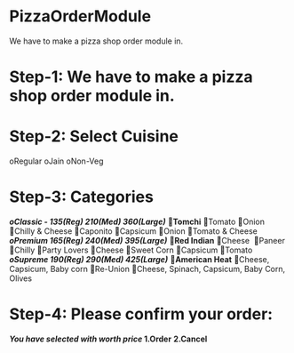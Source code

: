 # PizzaOrderModule

We have to make a pizza shop order module in.
# Step-1: We have to make a pizza shop order module in.
# Step-2: Select Cuisine
oRegular
oJain
oNon-Veg
# Step-3: Categories
***oClassic - 135(Reg) 210(Med) 360(Large)***
**Tomchi**
Tomato
Onion
Chilly & Cheese
Caponito
Capsicum
Onion
Tomato & Cheese
***oPremium 165(Reg) 240(Med) 395(Large)***
**Red Indian**
Cheese 
Paneer
Chilly
Party Lovers
Cheese
Sweet Corn
Capsicum
Tomato
***oSupreme 190(Reg) 290(Med) 425(Large)***
**American Heat**
Cheese, Capsicum, Baby corn
Re-Union
Cheese, Spinach, Capsicum, Baby Corn, Olives
# Step-4: Please confirm your order:
***You have selected <Classic> <Tomchi> <regular> with <ingredients> worth price <amount>***
**1.Order**
**2.Cancel**
